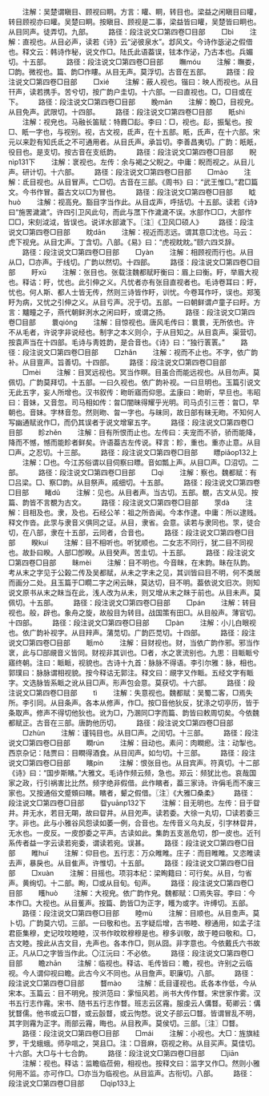 <!-- { "loadSidebar": true } -->
　　注解：吴楚谓瞋目、顾视曰眮。方言：矔、眮，转目也。梁益之闲瞋目曰矔，转目顾视亦曰矔。吴楚曰眮。按瞋目、顾视是二事，梁益皆曰矔，吴楚皆曰眮也。从目同声。徒弄切。九部。
　　路径：段注说文□第四卷□目部
　　□bì
　　注解：直视也。从目必声，读若《诗》云“泌彼泉水”。邶风文。今诗作毖泌之假借也。释文云：韩诗作秘，说文作□。陆氏此语葢误，铉本作泌，乃古本也。兵媚切。十五部。
　　路径：段注说文□第四卷□目部
　　瞴móu
　　注解：瞴娄，□韵。微视也。篇、韵□作瞜。从目无声。莫浮切。古音在五部。
　　路径：段注说文□第四卷□目部
　　□xié
　　注解：蔽人视也。锴曰：映人而视也。从目幵声，读若携手。苦兮切，按广韵户圭切。十六部。一曰直视也。□，□目或在下。
　　路径：段注说文□第四卷□目部
　　睌mǎn
　　注解：睌□，目视皃。从目免声。武限切。十四部。
　　路径：段注说文□第四卷□目部
　　眂shì
　　注解：视皃也。马融长笛赋：特麚□髟。李曰：□，视也。髟，振髦也。按□、眂一字也，与视别。视，古文视，氐声，在十五部。眂，氏声，在十六部。宋元以来尟有知氏氐之不可通用者。从目氏声。承旨切。李善昌夷切。广韵：眂眂，役目也。是支切。按古音在支纸韵。
　　路径：段注说文□第四卷□目部
　　睨nìp131下
　　注解：衺视也。左传：余与褐之父睨之。中庸：睨而视之。从目儿声。研计切。十六部。
　　路径：段注说文□第四卷□目部
　　□mào
　　注解：氐目视也。从目冒声。亡□切。古音在三部。《周书》曰：“武王惟□。”君□篇文。今书作冒。葢古文以□为冒也。
　　路径：段注说文□第四卷□目部
　　眓huò
　　注解：视高皃。豁目字当作此。从目戉声，呼括切。十五部。读若《诗》曰“施罟濊濊”。许四引卫风此句，而此与罛下作濊濊不误。水部作□□，大部作□□，宋刻泧泧，皆误也。说详水部濊下。〖注〗《卫风□硕人》
　　路径：段注说文□第四卷□目部
　　眈dān
　　注解：视近而志远。谓其意□沈也。马云：虎下视皃。从目冘声。丁含切。八部。《易》曰：“虎视眈眈。”颐六四爻辞。
　　路径：段注说文□第四卷□目部
　　□yàn
　　注解：相顾视而行也。从目从□，□亦声。于线切。广韵以然切。十四部。
　　路径：段注说文□第四卷□目部
　　盱xū
　　注解：张目也。张载注魏都赋盱衡曰：眉上曰衡。盱，举眉大视也。释诂：盱，忧也。此引伸之义。凡忧者亦有张目直视者也。毛诗卷耳曰：盱，忧也。何人斯、都人士皆无传，然则三诗皆作盱，训忧。今卷耳作吁，误也。郑笺盱为病，又忧之引伸之义。从目亏声。况于切。五部。一曰朝鲜谓卢童子曰盱。方言：黸瞳之子，燕代朝鲜洌水之闲曰盱，或谓之扬。
　　路径：段注说文□第四卷□目部
　　睘qiónɡ
　　注解：目惊视也。唐风毛传曰：睘睘，无所依也。许不从毛者，许说字非说经也。制字之本义则尒，于从目知之。从目袁声。渠营切。按袁声当在十四部。毛诗与靑姓韵，是合音也。《诗》曰：“独行瞏瞏。”
　　路径：段注说文□第四卷□目部
　　□zhǎn
　　注解：视而不止也。不字，依广韵补。从目亶声。旨善切。十四部。
　　路径：段注说文□第四卷□目部
　　□mèi
　　注解：目冥远视也。冥当作瞑。目虽合而能远视也。从目勿声。莫佩切。广韵莫拜切。十五部。一曰久视也。依广韵补视。一曰旦明也。玉篇引说文无此五字，妄人所增也。汉书叙传：昒昕寤而仰思。孟康曰：昒昕，早旦也。韦昭曰：音妹，又音忽。司马相如传：曶□闇昧得耀乎光明。司马贞引三苍：曶□，早朝也。音妹。字林音忽。然则昒、曶一字也。与昧同，故日部有昧无昒。不知何人写幽通赋讹作□，而仍其误者于说文增窜五字。
　　路径：段注说文□第四卷□目部
　　眕zhěn
　　注解：目有所恨而止也。左传曰：夫宠而不骄，骄而能降，降而不憾，憾而能眕者鲜矣。许语葢古左传说。释言：眕，重也。重亦止意。从目□声。之忍切。十三部。
　　路径：段注说文□第四卷□目部
　　瞟piǎop132上
　　注解：□也。今江苏俗谓以目伺察曰瞟。音如瓢上声。从目□声。□沼切。二部。
　　路径：段注说文□第四卷□目部
　　□qì
　　注解：察也。魏都赋：有□吕梁。□、察□韵。从目祭声。戚细切。十五部。
　　路径：段注说文□第四卷□目部
　　睹dǔ
　　注解：见也。从目者声。当古切。五部。覩，古文从见。按篇、韵皆不言覩为古文。
　　路径：段注说文□第四卷□目部
　　眔dà
　　注解：目相及也。隶，及也。石经公羊：祖之所沓闻。今本作逮。中庸：所以逮贱。释文作沓。此眔与隶音义俱同之证。从目，隶省。会意。读若与隶同也。眔，徒合切，在八部，隶在十五部，云同者，合音也。
　　路径：段注说文□第四卷□目部
　　睽kuí
　　注解：目不相听也。听犹顺也。二女志不同行，犹二目不同视也。故卦曰睽。人部□卽睽。从目癸声。苦圭切。十五部。
　　路径：段注说文□第四卷□目部
　　眛mèi
　　注解：目不明也。今音眜，在末韵。眛在队韵。考从末之字见于公榖二传及吴都赋，从未之字未之见，其训皆曰目不明，何不类居而画分二处。且玉篇于□瞯二字之闲云眛，莫达切，目不明。葢依说文旧次。则知说文原书从末之眜当在此，浅人改为从未，则又增从末之眜于前也。从目未声。莫佩切。十五部。
　　路径：段注说文□第四卷□目部
　　□pán
　　注解：转目视也。般，辟也。象舟之旋，故般目为转目。战国策有田□。从目般声。薄官切。十四部。
　　路径：段注说文□第四卷□目部
　　□pàn
　　注解：小儿白眼视也。依广韵补视字。从目辡声。蒲苋切。广韵匹苋切。十四部。
　　路径：段注说文□第四卷□目部
　　眽mò
　　注解：目财视也。财，当依广韵作邪。邪当作衺，此与□部覛音义皆同。财视非其训也。□者，水之衺流别也。九思：目眽眽兮寤终朝。注曰：眽眽，视貌也。古诗十九首：脉脉不得语。李引尔雅：脉，相也。郭璞曰：脉脉谓相视貌。按今释诂无郭注。释文曰：覛字又作眽。五经文字有眽字。文选脉皆系眽之讹从目□声。形声包会意。莫获切。十六部。
　　路径：段注说文□第四卷□目部
　　tì
　　注解：失意视也。魏都赋：吴蜀二客，□焉失所。李引同。从目条声。各本从修声，作□。按□音他狄反，犹涤之切亭历，皆于条取声。修声不得切他狄也。讹为□，乃溷同□字而篇、韵皆曰敕周切矣。今依魏都赋正。古音在三部。唐韵他历切。
　　路径：段注说文□第四卷□目部
　　□zhùn
　　注解：谨钝目也。从目□声。之闰切。十三部。
　　路径：段注说文□第四卷□目部
　　瞤rún
　　注解：目动也。素问：肉瞤瘛。注：动掣也。西京杂记：陆贾曰：目瞤得酒食。从目闰声。如匀切。十三部。
　　路径：段注说文□第四卷□目部
　　矉pín
　　注解：恨张目也。从目宾声。符真切。十二部《诗》曰：“国步斯矉。”大雅文。毛诗作频云频，急也。郑云：频犹比也。哀哉国家之政，行引祸害比比然。频字绝非假借。此作矉者，葢三家诗。许偁毛而不废三家也。又按通俗文蹙頞曰矉。矉者，颦之假借。〖注〗《大雅□桑柔》
　　路径：段注说文□第四卷□目部
　　眢yuānp132下
　　注解：目无明也。左传：目于眢井。井无水，若目无朙，故曰眢井。从目夗声。读若委。大徐一丸切，□读若委三字。非也。此与小雅谷风怨读如萎一例，合音也。左传音义乌丸反，引字林眢井，无水也。一皮反。一皮卽委之平声。古读如此。集韵五支邕危切，卽一皮也。近刊系传者益一字云读若宛委，谓读若宛。误甚。
　　路径：段注说文□第四卷□目部
　　睢huī
　　注解：仰目也。五行志：万众睢睢。庄子：而目睢睢。又恣睢读去声，暴戾也。从目隹声。许惟切。十五部。
　　路径：段注说文□第四卷□目部
　　□xuàn
　　注解：目摇也。项羽本纪：梁眴籍曰：可行矣。从目，匀省声。黄绚切。十二部。眴，□或从目旬。旬声。
　　路径：段注说文□第四卷□目部
　　矆huò
　　注解：大视皃。依广韵作皃。魏都赋：□焉失容。李曰：今本作□。大视也。从目蒦声。按篇、韵皆□为正字，矆为或字。许缚切。五部。
　　路径：段注说文□第四卷□目部
　　睦mù
　　注解：目顺也。从目坴声。莫卜切。广韵莫六切。三部。一曰敬和也。五字疑后增，古书睦、穆通用，如孟子注君臣集穆，史记呅呅睦睦，汉书作旼旼穆穆是也。穆多训敬，故于睦曰敬和。□，古文睦。按此从古文目，圥声也。各本作□，则从囧。非字意也。今依戴氏六书故正。凡从□之字皆当作此。〇江沅曰：不必依。
　　路径：段注说文□第四卷□目部
　　瞻zhān
　　注解：临视也。释诂、毛传皆曰：瞻，视也。许别之云临视。今人谓仰视曰瞻。此古今义不同也。从目詹声。职廉切。八部。
　　路径：段注说文□第四卷□目部
　　瞀mào
　　注解：氐目谨视也。氐各本作低，今从宋本。玉篇云：目不明皃。按洪范曰：雺恒风若。尚书大传作瞀。宋世家作雾。汉书五行志作霿。宋书、随书五行志作瞀。班志云区霿。服虔云人傋瞀。荀卿云：傋犹瞀儒。他书或云□瞀，或云瞉瞀，或云怐愗。说文子部云□瞀。皆谓冒乱不明，其字则霿为正字。雨部云霿，晦也。从目敄声。莫侯切。三部。〖注〗□瞀。
　　路径：段注说文□第四卷□目部
　　□mái
　　注解：小视也。大□：旌旗絓罗，干戈蛾蛾。师孕唁之，哭且□。注：□音麻，窃视之称。从目买声。莫佳切。十六部。大□与十七合韵。
　　路径：段注说文□第四卷□目部
　　□jiān
　　注解：视也。释诂：监瞻临莅俯，相视也。按释文曰：监字又作□。然则小雅何用不监。亦可作□。□亦当为临视也。从目监声。古衔切。八部。
　　路径：段注说文□第四卷□目部
　　□qìp133上

